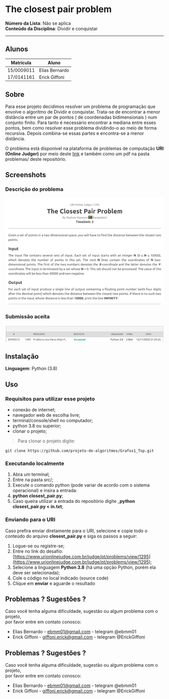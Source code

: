 # The closest pair problem

**Número da Lista**: Não se aplica<br>
**Conteúdo da Disciplina**: Dividir e conquistar<br>

<hr>

## Alunos
|Matrícula | Aluno |
| -- | -- |
| 15/0009011 |  Elias Bernardo |
| 17/0141161  |  Erick Giffoni |

 

## Sobre 

Para esse projeto decidimos resolver um problema de programação que envolve o algoritmo de Dividir e conquistar. Trata-se de encontrar a menor distância entre um par de pontos ( de coordenadas bidimensionais ) num conjunto finito. Para tanto é necessário encontrar a mediana entre esses pontos, bem como resolver esse problema dividindo-o ao meio de forma recursiva. Depois combina-se essas partes e encontra-se a menor distância.

O problema está disponível na plataforma de problemas de computação __URI (Online Judger)__ por meio deste [link](https://www.urionlinejudge.com.br/judge/pt/problems/view/1295) e também como um pdf na pasta problemas/ deste repositório.

## Screenshots

### Descrição do problema
![](img/problema.png)

### Submissão aceita
![](img/aceito.png)

## Instalação 
**Linguagem**: Python (3.8)<br>

## Uso 

### Requisitos para utilizar esse projeto

- conexão de internet;<br>
- navegador web de escolha livre;<br>
- terminal/console/shell no computador;<br>
- python 3.8 ou superior;<br>
- clonar o projeto;

> Para clonar o projeto digite:

    git clone https://github.com/projeto-de-algoritmos/Grafos1_Top.git


### Executando localmente

1. Abra um terminal;<br>
2. Entre na pasta src/;
3. Execute o comando python (pode variar de acordo com o sistema operacional) e insira a entrada:
4. __python closest_pair.py__;
5. Caso queira utilizar a entrada do repositório digite ___python closest_pair.py < in.txt__;

### Enviando para o URI

Caso prefira enviar diretamente para o URI, selecione e copie todo o conteúdo do arquivo __closest_pair.py__ e siga os passos a seguir:

1. Logue-se ou registre-se;
2. Entre no link do desafio: [https://www.urionlinejudge.com.br/judge/pt/problems/view/1295](https://www.urionlinejudge.com.br/judge/pt/problems/view/1295);
3. Selecione a linguagem __Python 3.8__ (há uma opção Python, porém ela deve ser selecionada);
4. Cole o código no local indicado (source code)
5. Clique em __enviar__ e aguarde o resultado

## Problemas ? Sugestões ?

Caso você tenha alguma dificuldade, sugestão ou algum problema com o projeto,<br>
por favor entre em contato conosco:

- Elias Bernardo - ebmm01@gmail.com - telegram @ebmm01
- Erick Giffoni - giffoni.erick@gmail.com - telegram @ErickGiffoni<br>
## Problemas ? Sugestões ?

Caso você tenha alguma dificuldade, sugestão ou algum problema com o projeto,<br>
por favor entre em contato conosco:

- Elias Bernardo - ebmm01@gmail.com - telegram @ebmm01
- Erick Giffoni - giffoni.erick@gmail.com - telegram @ErickGiffoni<br>